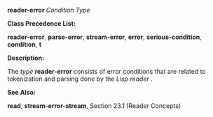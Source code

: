 **reader-error** *Condition Type* 



**Class Precedence List:** 



**reader-error**, **parse-error**, **stream-error**, **error**, **serious-condition**, **condition**, **t** 



**Description:** 



The *type* **reader-error** consists of error conditions that are related to tokenization and parsing done by the *Lisp reader* . 



**See Also:** 



**read**, **stream-error-stream**, Section 23.1 (Reader Concepts) 







 



 





